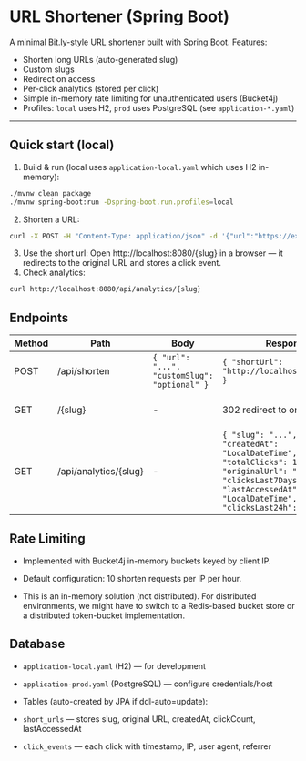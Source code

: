 # URL Shortener (Spring Boot)

A minimal Bit.ly-style URL shortener built with Spring Boot.
Features:
- Shorten long URLs (auto-generated slug)
- Custom slugs
- Redirect on access
- Per-click analytics (stored per click)
- Simple in-memory rate limiting for unauthenticated users (Bucket4j)
- Profiles: `local` uses H2, `prod` uses PostgreSQL (see `application-*.yaml`)

---

## Quick start (local)

1. Build & run (local uses `application-local.yaml` which uses H2 in-memory):
```bash
./mvnw clean package
./mvnw spring-boot:run -Dspring-boot.run.profiles=local
```
2. Shorten a URL:
```bash
curl -X POST -H "Content-Type: application/json" -d '{"url":"https://example.com"}' http://localhost:8080/api/shorten
```
3. Use the short url:
   Open http://localhost:8080/{slug} in a browser — it redirects to the original URL and stores a click event.
4. Check analytics:
```bash
curl http://localhost:8080/api/analytics/{slug}
```
## Endpoints
| Method | Path                        | Body                          | Response | Description |
|--------|-----------------------------|-------------------------------|----------|-------------|
| POST   | /api/shorten                | `{ "url": "...", "customSlug": "optional" }` | `{ "shortUrl": "http://localhost:8080/slug" }` | Shorten a URL |
| GET    | /{slug}                     | -                             | 302 redirect to original URL | Redirect to original URL |
| GET    | /api/analytics/{slug}       | -                             | `{ "slug": "...", "createdAt": "LocalDateTime", "totalClicks": 1, "originalUrl": "...", "clicksLast7Days": 1, "lastAccessedAt": "LocalDateTime", "clicksLast24h": 1 }` | Get analytics for a slug |


## Rate Limiting
- Implemented with Bucket4j in-memory buckets keyed by client IP.

- Default configuration: 10 shorten requests per IP per hour.

- This is an in-memory solution (not distributed). For distributed environments, we might have to switch to a Redis-based bucket store or a distributed token-bucket implementation.

## Database
- ```application-local.yaml``` (H2) —  for development

- ```application-prod.yaml``` (PostgreSQL) — configure credentials/host

- Tables (auto-created by JPA if ddl-auto=update):

- ```short_urls``` — stores slug, original URL, createdAt, clickCount, lastAccessedAt

- ```click_events``` — each click with timestamp, IP, user agent, referrer
